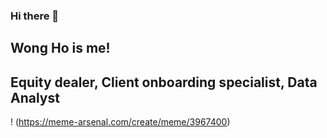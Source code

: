 ### Hi there 👋

## Wong Ho is me!

## Equity dealer, Client onboarding specialist, Data Analyst

! (https://meme-arsenal.com/create/meme/3967400)
